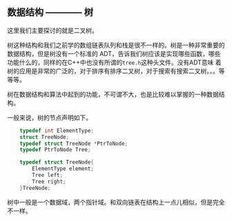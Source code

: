## 数据结构 ———— 树

这里我们主要探讨的就是二叉树。

树这种结构和我们之前学的数组链表队列和栈是很不一样的。树是一种非常重要的数据结构，但是树没有一个标准的
ADT，告诉我们树应该是实现哪些函数，哪些功能什么的，同样的在C++中也没有所谓的`tree.h`这种头文件。没有ADT意味
着树的应用是非常的广泛的，对于排序有排序二叉树，对于搜索有搜索二叉树。。。等等等。

树在数据结构和算法中起到的功能，不可谓不大，也是比较难以掌握的一种数据结构。

一般来说，树的节点声明如下。

```c
    typedef int ElementType;
    struct TreeNode;
    typedef struct TreeNode *PtrToNode;
    typedef PtrToNode Tree;

    typedef struct TreeNode{
        ElementType element;
        Tree left;
        Tree right;
    }TreeNode;
```

树中一般是一个数据域，两个指针域。和双向链表在结构上一点儿相似，但是完全不一样。